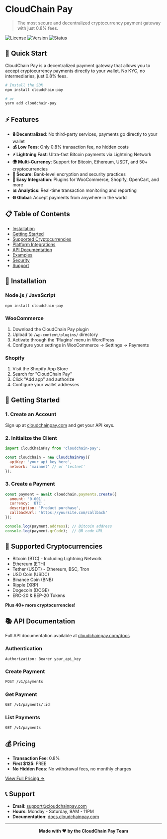 # CloudChain Pay

> The most secure and decentralized cryptocurrency payment gateway with just 0.8% fees.

[![License](https://img.shields.io/badge/license-MIT-blue.svg)](LICENSE)
[![Version](https://img.shields.io/badge/version-1.0.0-green.svg)](https://github.com/cloudchainpay/cloudchainpay)
[![Status](https://img.shields.io/badge/status-active-success.svg)]()

## 🚀 Quick Start

CloudChain Pay is a decentralized payment gateway that allows you to accept cryptocurrency payments directly to your wallet. No KYC, no intermediaries, just 0.8% fees.

```bash
# Install the SDK
npm install cloudchain-pay

# or
yarn add cloudchain-pay
```

## ⚡ Features

- **🔒 Decentralized**: No third-party services, payments go directly to your wallet
- **💰 Low Fees**: Only 0.8% transaction fee, no hidden costs
- **⚡ Lightning Fast**: Ultra-fast Bitcoin payments via Lightning Network
- **🌍 Multi-Currency**: Support for Bitcoin, Ethereum, USDT, and 50+ cryptocurrencies
- **🔐 Secure**: Bank-level encryption and security practices
- **🔌 Easy Integration**: Plugins for WooCommerce, Shopify, OpenCart, and more
- **📊 Analytics**: Real-time transaction monitoring and reporting
- **🌐 Global**: Accept payments from anywhere in the world

## 📋 Table of Contents

- [Installation](#installation)
- [Getting Started](#getting-started)
- [Supported Cryptocurrencies](#supported-cryptocurrencies)
- [Platform Integrations](#platform-integrations)
- [API Documentation](#api-documentation)
- [Examples](#examples)
- [Security](#security)
- [Support](#support)

## 🔧 Installation

### Node.js / JavaScript

```bash
npm install cloudchain-pay
```

### WooCommerce

1. Download the CloudChain Pay plugin
2. Upload to `/wp-content/plugins/` directory
3. Activate through the 'Plugins' menu in WordPress
4. Configure your settings in WooCommerce → Settings → Payments

### Shopify

1. Visit the Shopify App Store
2. Search for "CloudChain Pay"
3. Click "Add app" and authorize
4. Configure your wallet addresses

## 🎯 Getting Started

### 1. Create an Account

Sign up at [cloudchainpay.com](https://cloudchainpay.com/app/signup) and get your API keys.

### 2. Initialize the Client

```javascript
import CloudChainPay from 'cloudchain-pay';

const cloudchain = new CloudChainPay({
  apiKey: 'your_api_key_here',
  network: 'mainnet' // or 'testnet'
});
```

### 3. Create a Payment

```javascript
const payment = await cloudchain.payments.create({
  amount: '0.001',
  currency: 'BTC',
  description: 'Product purchase',
  callbackUrl: 'https://yoursite.com/callback'
});

console.log(payment.address); // Bitcoin address
console.log(payment.qrCode);  // QR code URL
```

## 💎 Supported Cryptocurrencies

- Bitcoin (BTC) - Including Lightning Network
- Ethereum (ETH)
- Tether (USDT) - Ethereum, BSC, Tron
- USD Coin (USDC)
- Binance Coin (BNB)
- Ripple (XRP)
- Dogecoin (DOGE)
- ERC-20 & BEP-20 Tokens

**Plus 40+ more cryptocurrencies!**

## 📚 API Documentation

Full API documentation available at [cloudchainpay.com/docs](https://cloudchainpay.com/docs)

### Authentication

```
Authorization: Bearer your_api_key
```

### Create Payment

```bash
POST /v1/payments
```

### Get Payment

```bash
GET /v1/payments/:id
```

### List Payments

```bash
GET /v1/payments
```

## 💰 Pricing

- **Transaction Fee**: 0.8%
- **First $125**: FREE
- **No Hidden Fees**: No withdrawal fees, no monthly charges

[View Full Pricing →](https://cloudchainpay.com/pricing)

## 📞 Support

- **Email**: support@cloudchainpay.com
- **Hours**: Monday - Saturday, 9AM - 11PM
- **Documentation**: [docs.cloudchainpay.com](https://cloudchainpay.com/docs)

---

<div align="center">
  <strong>Made with ❤️ by the CloudChain Pay Team</strong>
</div>
